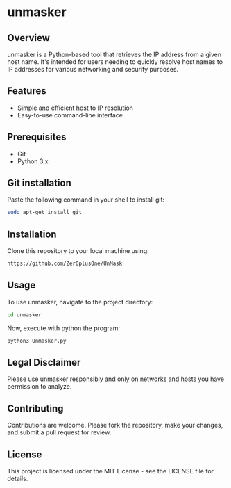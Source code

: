 # unmasker

## Overview
unmasker is a Python-based tool that retrieves the IP address from a given host name. It's intended for users needing to quickly resolve host names to IP addresses for various networking and security purposes.

## Features
- Simple and efficient host to IP resolution
- Easy-to-use command-line interface

## Prerequisites
- Git
- Python 3.x

## Git installation
Paste the following command in your shell to install git:
```bash
sudo apt-get install git
```

## Installation
Clone this repository to your local machine using:
```bash
https://github.com/Zer0plusOne/UnMask
```

## Usage
To use unmasker, navigate to the project directory:
```bash
cd unmasker
```
Now, execute with python the program:
```bash
python3 Unmasker.py
```

## Legal Disclaimer
Please use unmasker responsibly and only on networks and hosts you have permission to analyze.

## Contributing
Contributions are welcome. Please fork the repository, make your changes, and submit a pull request for review.

## License
This project is licensed under the MIT License - see the LICENSE file for details.

